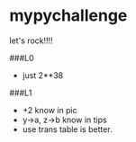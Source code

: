 # mypychallenge
let's rock!!!!


###L0
* just 2**38

###L1
* +2 know in pic
* y->a, z->b know in tips
* use trans table is better.